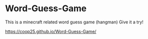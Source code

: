 # Word-Guess-Game
This is a minecraft related word guess game (hangman) Give it a try!

https://coop25.github.io/Word-Guess-Game/
